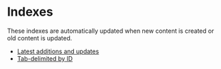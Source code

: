 # Indexes

These indexes are automatically updated when new content is created or old content is updated.

- [Latest additions and updates](changes.md)
- [Tab-delimited by ID](nodes.tsv)
